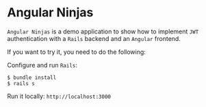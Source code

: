 # Angular Ninjas

`Angular Ninjas` is a demo application to show how to implement `JWT` authentication with a `Rails` backend and an `Angular` frontend.

If you want to try it, you need to do the following:

Configure and run `Rails`:

```
$ bundle install
$ rails s
```

Run it locally: `http://localhost:3000`

<!-- [Live demo](http://quiet-inlet-7398.herokuapp.com/) - Register yourself or try with: `user@example.com / 123123` -->